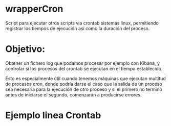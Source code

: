 # wrapperCron
Script para ejecutar otros scripts via crontab sistemas linux, permitiendo registrar los tiempos de ejecución así como la duración del proceso.

# Objetivo:
Obtener un fichero log que podamos procesar por ejemplo con Kibana, y controlar si los procesos del crontab se ejecutan en el tiempo establecido.

Esto es especialmente útil cuando tenemos máquinas que ejecutan multitud de procesos cron, donde podría darse el caso que la salida de un proceso sea necesaria para la ejecución de otro proceso y si el primero no terminó antes de iniciarse el segundo, comenzarán a producirse errores.

# Ejemplo linea Crontab

